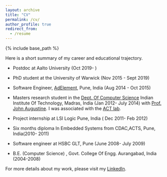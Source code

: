 ```yaml
---
layout: archive
title: "CV"
permalink: /cv/
author_profile: true
redirect_from:
  - /resume
---
```


{% include base_path %}

Here is a short summary of my career and educational trajectory.

* Postdoc at Aalto University (Oct 2019- )
* PhD student at the University of Warwick (Nov 2015 - Sept 2019)
* Software Engineer, [AdElement](https://adelement.com/), Pune, India (Aug 2014 - Oct 2015)
* Masters research student in the [Dept. Of Computer Science](http://www.cse.iitm.ac.in/) Indian Institute Of Technology, Madras, India (Jan 2012- July 2014) with [Prof. John Augustine](http://www.cse.iitm.ac.in/~augustine/index.html). I was associated with the [ACT lab](http://theory.cse.iitm.ac.in/).

* Project internship at LSI Logic Pune, India ( Dec 2011- Feb 2012)
* Six months diploma In Embedded Systems from CDAC,ACTS, Pune, India(2010- 2011)
* Software engineer at HSBC GLT, Pune (June 2008- July 2009)
* B.E. (Computer Science) , Govt. College Of Engg. Aurangabad, India (2004-2008)


For more details about my work, please visit my [LinkedIn](https://www.linkedin.com/in/tejas-kulkarni-45465332/).
